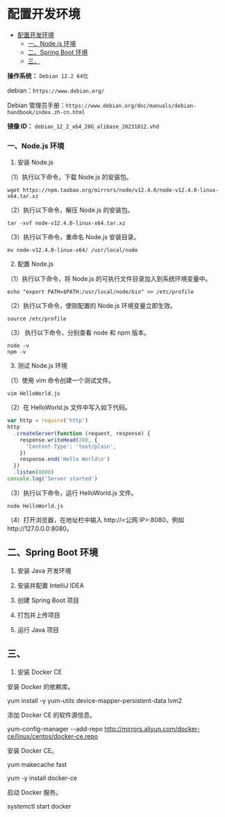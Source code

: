 # 配置开发环境

- [配置开发环境](#配置开发环境)
    - [一、Node.js 环境](#一nodejs-环境)
  - [二、Spring Boot 环境](#二spring-boot-环境)
  - [三、](#三)

**操作系统：**
`Debian 12.2 64位`

debian：`https://www.debian.org/`

Debian 管理员手册：`https://www.debian.org/doc/manuals/debian-handbook/index.zh-cn.html`

**镜像 ID：**
`debian_12_2_x64_20G_alibase_20231012.vhd`

### 一、Node.js 环境

1. 安装 Node.js

（1）执行以下命令，下载 Node.js 的安装包。

```
wget https://npm.taobao.org/mirrors/node/v12.4.0/node-v12.4.0-linux-x64.tar.xz
```

（2）执行以下命令，解压 Node.js 的安装包。

```
tar -xvf node-v12.4.0-linux-x64.tar.xz
```

（3）执行以下命令，重命名 Node.js 安装目录。

```
mv node-v12.4.0-linux-x64/ /usr/local/node
```

2. 配置 Node.js

（1）执行以下命令，将 Node.js 的可执行文件目录加入到系统环境变量中。

```
echo "export PATH=$PATH:/usr/local/node/bin" >> /etc/profile
```

（2）执行以下命令，使刚配置的 Node.js 环境变量立即生效。

```
source /etc/profile
```

（3） 执行以下命令，分别查看 node 和 npm 版本。

```
node -v
npm -v
```

3. 测试 Node.js 环境

（1）使用 vim 命令创建一个测试文件。

```
vim HelloWorld.js
```

（2）在 HelloWorld.js 文件中写入如下代码。

```js
var http = require('http')
http
  .createServer(function (request, response) {
    response.writeHead(200, {
      'Content-Type': 'text/plain',
    })
    response.end('Hello World\n')
  })
  .listen(8080)
console.log('Server started')
```

（3）执行以下命令，运行 HelloWorld.js 文件。

```
node HelloWorld.js
```

（4）打开浏览器，在地址栏中输入 http://<公网 IP>:8080，例如http://127.0.0.0:8080。

## 二、Spring Boot 环境

1. 安装 Java 开发环境

2. 安装并配置 IntelliJ IDEA

3. 创建 Spring Boot 项目

4. 打包并上传项目

5. 运行 Java 项目

## 三、

1. 安装 Docker CE

安装 Docker 的依赖库。

yum install -y yum-utils device-mapper-persistent-data lvm2

添加 Docker CE 的软件源信息。

yum-config-manager --add-repo http://mirrors.aliyun.com/docker-ce/linux/centos/docker-ce.repo

安装 Docker CE。

yum makecache fast

yum -y install docker-ce

启动 Docker 服务。

systemctl start docker
